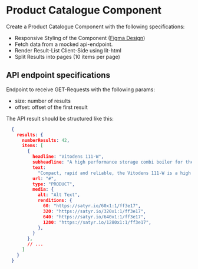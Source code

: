 # Product Catalogue Component

Create a Product Catalogue Component with the following specifications:

+ Responsive Styling of the Component ([Figma Design](https://www.figma.com/file/ITkQkGVUdGs3AwbUUdVtb4/General?node-id=1061%3A27295))
+ Fetch data from a mocked api-endpoint.
+ Render Result-List Client-Side using lit-html
+ Split Results into pages (10 items per page)


## API endpoint specifications

Endpoint to receive GET-Requests with the following params:

+ size: number of results
+ offset: offset of the first result

The API result should be structured like this:

```json
  {
    results: {
      numberResults: 42,
      items: [
        {
          headline: "Vitodens 111-W",
          subheadline: "A high performance storage combi boiler for the family home",
          text:
            "Compact, rapid and reliable, the Vitodens 111-W is a high performance, wall mounted storage boiler ideal for family homes with a high demand for hot water.",
          url: "#",
          type: "PRODUCT",
          media: {
            alt: "Alt Text",
            renditions: {
              60: "https://satyr.io/60x1:1/ff3e17",
              320: "https://satyr.io/320x1:1/ff3e17",
              640: "https://satyr.io/640x1:1/ff3e17",
              1280: "https://satyr.io/1280x1:1/ff3e17",
            },
          }
        },
        // ...
      ]
    }
  }
```

